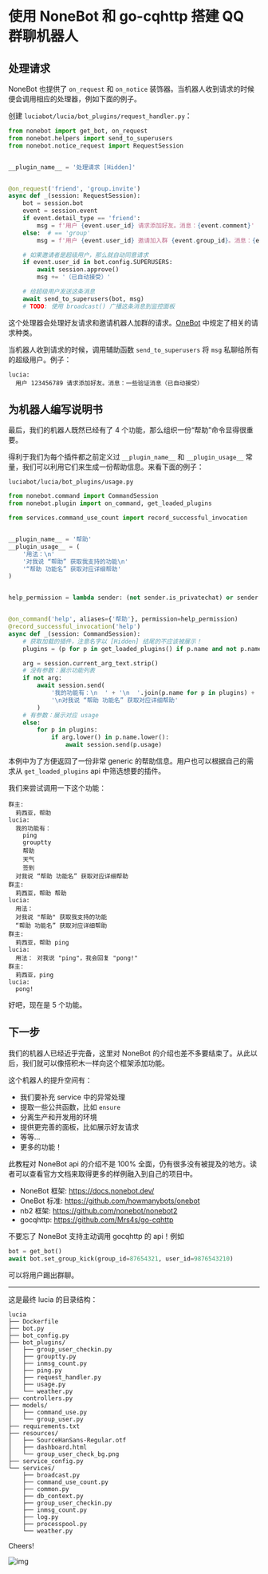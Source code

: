 # 使用 NoneBot 和 go-cqhttp 搭建 QQ 群聊机器人

## 处理请求

NoneBot 也提供了 `on_request` 和 `on_notice` 装饰器。当机器人收到请求的时候便会调用相应的处理器，例如下面的例子。

创建 `luciabot/lucia/bot_plugins/request_handler.py`：
```py
from nonebot import get_bot, on_request
from nonebot.helpers import send_to_superusers
from nonebot.notice_request import RequestSession


__plugin_name__ = '处理请求 [Hidden]'


@on_request('friend', 'group.invite')
async def _(session: RequestSession):
    bot = session.bot
    event = session.event
    if event.detail_type == 'friend':
        msg = f'用户 {event.user_id} 请求添加好友。消息：{event.comment}'
    else:  # == 'group'
        msg = f'用户 {event.user_id} 邀请加入群 {event.group_id}。消息：{event.comment}'

    # 如果邀请者是超级用户，那么就自动同意请求
    if event.user_id in bot.config.SUPERUSERS:
        await session.approve()
        msg += '（已自动接受）'

    # 给超级用户发送这条消息
    await send_to_superusers(bot, msg)
    # TODO: 使用 broadcast() 广播这条消息到监控面板
```

这个处理器会处理好友请求和邀请机器人加群的请求。[OneBot](https://github.com/howmanybots/onebot/blob/master/v11/specs/event/request.md) 中规定了相关的请求种类。

当机器人收到请求的时候，调用辅助函数 `send_to_superusers` 将 `msg` 私聊给所有的超级用户。例子：
```
lucia:
  用户 123456789 请求添加好友。消息：一些验证消息（已自动接受）
```

## 为机器人编写说明书
最后，我们的机器人既然已经有了 4 个功能，那么组织一份“帮助”命令显得很重要。

得利于我们为每个插件都之前定义过 `__plugin_name__` 和 `__plugin_usage__` 常量，我们可以利用它们来生成一份帮助信息。来看下面的例子：

`luciabot/lucia/bot_plugins/usage.py`
```py
from nonebot.command import CommandSession
from nonebot.plugin import on_command, get_loaded_plugins

from services.command_use_count import record_successful_invocation


__plugin_name__ = '帮助'
__plugin_usage__ = (
    '用法：\n'
    '对我说 “帮助” 获取我支持的功能\n'
    '“帮助 功能名” 获取对应详细帮助'
)


help_permission = lambda sender: (not sender.is_privatechat) or sender.is_superuser


@on_command('help', aliases={'帮助'}, permission=help_permission)
@record_successful_invocation('help')
async def _(session: CommandSession):
    # 获取加载的插件，注意名字以 [Hidden] 结尾的不应该被展示！
    plugins = (p for p in get_loaded_plugins() if p.name and not p.name.endswith('[Hidden]'))

    arg = session.current_arg_text.strip()
    # 没有参数：展示功能列表
    if not arg:
        await session.send(
            '我的功能有：\n  ' + '\n  '.join(p.name for p in plugins) +
            '\n对我说 “帮助 功能名” 获取对应详细帮助'
        )
    # 有参数：展示对应 usage
    else:
        for p in plugins:
            if arg.lower() in p.name.lower():
                await session.send(p.usage)
```

本例中为了方便返回了一份非常 generic 的帮助信息。用户也可以根据自己的需求从 `get_loaded_plugins` api 中筛选想要的插件。

我们来尝试调用一下这个功能：
```
群主:
  莉西亚，帮助
lucia:
  我的功能有：
    ping
    grouptty
    帮助
    天气
    签到
  对我说 “帮助 功能名” 获取对应详细帮助
群主:
  莉西亚，帮助 帮助
lucia:
  用法：
  对我说 "帮助" 获取我支持的功能
  “帮助 功能名” 获取对应详细帮助
群主:
  莉西亚，帮助 ping
lucia:
  用法： 对我说 "ping"，我会回复 "pong!"
群主:
  莉西亚，ping
lucia:
  pong!
```

好吧，现在是 5 个功能。

## 下一步
我们的机器人已经近乎完备，这里对 NoneBot 的介绍也差不多要结束了。从此以后，我们就可以像搭积木一样向这个框架添加功能。

这个机器人的提升空间有：
* 我们要补充 service 中的异常处理
* 提取一些公共函数，比如 `ensure`
* 分离生产和开发用的环境
* 提供更完善的面板，比如展示好友请求
* 等等...
* 更多的功能！

此教程对 NoneBot api 的介绍不是 100% 全面，仍有很多没有被提及的地方。读者可以查看官方文档来取得更多的样例融入到自己的项目中。

* NoneBot 框架: https://docs.nonebot.dev/
* OneBot 标准: https://github.com/howmanybots/onebot
* nb2 框架: https://github.com/nonebot/nonebot2
* gocqhttp: https://github.com/Mrs4s/go-cqhttp

不要忘了 NoneBot 支持主动调用 gocqhttp 的 api！例如
```py
bot = get_bot()
await bot.set_group_kick(group_id=87654321, user_id=9876543210)
```
可以将用户踢出群聊。

-------------------------------------------------------------

这是最终 lucia 的目录结构：
```
lucia
├── Dockerfile
├── bot.py
├── bot_config.py
├── bot_plugins/
│   ├── group_user_checkin.py
│   ├── grouptty.py
│   ├── inmsg_count.py
│   ├── ping.py
│   ├── request_handler.py
│   ├── usage.py
│   └── weather.py
├── controllers.py
├── models/
│   ├── command_use.py
│   └── group_user.py
├── requirements.txt
├── resources/
│   ├── SourceHanSans-Regular.otf
│   ├── dashboard.html
│   └── group_user_check_bg.png
├── service_config.py
└── services/
    ├── broadcast.py
    ├── command_use_count.py
    ├── common.py
    ├── db_context.py
    ├── group_user_checkin.py
    ├── inmsg_count.py
    ├── log.py
    ├── processpool.py
    └── weather.py
```

Cheers!

![img](../lucia/resources/group_user_check_bg.png)
